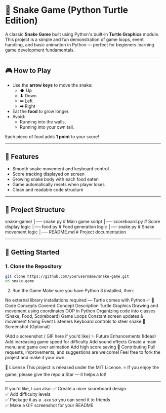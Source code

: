 # 🐍 Snake Game (Python Turtle Edition)

A classic **Snake Game** built using Python's built-in **Turtle Graphics** module.  
This project is a simple and fun demonstration of game loops, event handling, and basic animation in Python — perfect for beginners learning game development fundamentals.

---

## 🎮 How to Play

- Use the **arrow keys** to move the snake:
  - **⬆** Up
  - **⬇** Down
  - **⬅** Left
  - **➡** Right
- Eat the **food** to grow longer.
- Avoid:
  - Running into the walls.
  - Running into your own tail.

Each piece of food adds **1 point** to your score!

---

## 🧩 Features

- Smooth snake movement and keyboard control
- Score tracking displayed on screen
- Growing snake body with each food eaten
- Game automatically resets when player loses
- Clean and readable code structure

---

## 📂 Project Structure
snake-game/
│── snake.py # Main game script
│── scoreboard.py # Score display logic
│── food.py # Food generation logic
│── snake.py # Snake movement logic
│── README.md # Project documentation


---

## 🚀 Getting Started

### 1. Clone the Repository
```bash
git clone https://github.com/yourusername/snake-game.git
cd snake-game
```

2. Run the Game
Make sure you have Python 3 installed, then:


No external library installations required — Turtle comes with Python ✅
🧠 Code Concepts Covered
Concept	Description
Turtle Graphics	Drawing and movement using coordinates
OOP in Python	Organizing code into classes (Snake, Food, Scoreboard)
Game Loops	Constant screen updates & movement timing
Event Listeners	Keyboard controls to steer snake
📸 Screenshot (Optional)

(Add a screenshot / GIF here if you'd like)
✨ Future Enhancements (Ideas)
Add increasing game speed for difficulty
Add sound effects
Create a main menu and game over animation
Add high score saving
🤝 Contributing
Pull requests, improvements, and suggestions are welcome!
Feel free to fork the project and make it your own.

📜 License
This project is released under the MIT License.
⭐ If you enjoy the game, please give the repo a Star — it helps a lot!


---

If you'd like, I can also:
✅ Create a nicer scoreboard design  
✅ Add difficulty levels  
✅ Package it as a `.exe` so you can send it to friends  
✅ Make a GIF screenshot for your README




